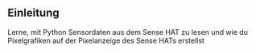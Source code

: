 ## Einleitung

Lerne, mit Python Sensordaten aus dem Sense HAT zu lesen und wie du Pixelgrafiken auf der Pixelanzeige des Sense HATs erstellst